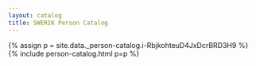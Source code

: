 ```yaml
---
layout: catalog
title: SWERIK Person Catalog
---
```

{% assign p = site.data._person-catalog.i-RbjkohteuD4JxDcrBRD3H9 %}
{% include person-catalog.html p=p %}


